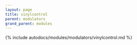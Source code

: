 ```yaml
---
layout: page
title: vinylcontrol
parent: modulators
grand_parent: modules
---
```


{% include autodocs/modules/modulators/vinylcontrol.md %}
